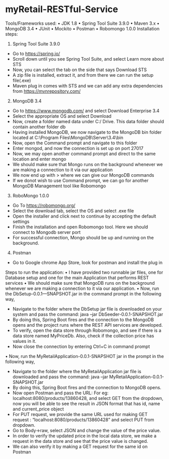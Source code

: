 # myRetail-RESTful-Service

Tools/Frameworks used:
•	JDK 1.8
•	Spring Tool Suite 3.9.0
•	Maven 3.x
•	MongoDB 3.4
•	JUnit
•	Mockito
•	Postman
•	Robomongo 1.0.0
Installation steps:
1.	Spring Tool Suite 3.9.0
-	Go to https://spring.io/
-	Scroll down until you see Spring Tool Suite, and select Learn more about STS
-	Now, you can select the tab on the side that says Download STS
-	A zip file is installed, extract it, and from there we can run the setup file(.exe)
-	Maven plug in comes with STS and we can add any extra dependencies from https://mvnrepository.com/

2.	MongoDB 3.4
-	Go to https://www.mongodb.com/ and select Download Enterprise 3.4
-	Select the appropriate OS and select Download
-	Now, create a folder named data under C:/ Drive. This data folder should contain another folder db
-	Having installed MongoDB, we now navigate to the MongoDB bin folder located at C:\Program Files\MongoDB\Server\3.4\bin
-	Now, open the Command prompt and navigate to this folder
-	Enter mongod, and now the connection is set up on port 27017
-	Now, we may open another command prompt and direct to the same location and enter mongo
-	We should make sure that Mongo runs on the background whenever we are making a connection to it via our application
-	We now end up with > where we can give our MongoDB commands
-	If we donot wish to use Command prompt, we can go for another MongoDB Management tool like Robomongo
3.	RoboMongo 1.0.0
-	Go To https://robomongo.org/
-	Select the download tab, select the OS and select .exe file
-	Open the installer and click next to continue by accepting the default settings
-	Finish the installation and open Robomongo tool. Here we should connect to Mongodb server port
-	For successful connection, Mongo should be up and running on the background.

4.	Postman
-	Go to Google chrome App Store, look for postman and install the plug in


Steps to run the application:
•	I have provided two runnable jar files, one for Database setup and one for the main Application that performs REST services
•	We should make sure that MongoDB runs on the background whenever we are making a connection to it via our application.
•	Now, run the DbSetup-0.0.1—SNAPSHOT.jar in the command prompt in the following way,
-	Navigate to the folder where the DbSetup jar file is downloaded on your system and pass the command:
java –jar DbSeeder-0.0.1-SNAPSHOT.jar
-	By doing this, Spring Boot fires and the connection to the MongoDB opens and the project runs where the REST API services are developed.
-	To verify, open the data store through Robomongo, and see if there is a data store named MyPriceDb. Also, check if the collection price has values in it.
-	Now close the connection by entering Ctrl+C in command prompt

•	Now, run the MyRetailApplication-0.0.1-SNAPSHOT jar in the prompt in the following way,
-	Navigate to the folder where the MyRetailApplication jar file is downloaded and pass the command:
java –jar MyRetailApplication-0.0.1-SNAPSHOT.jar
-	By doing this,  Spring Boot fires and the connection to MongoDB opens.
-	Now open Postman and pass the URL: For eg: localhost:8080/products/13860428, and select GET from the dropdown, now you will be able to see the result in JSON format that has id, name and current_price object
-	For PUT request, we provide the same URL used for making GET request : “localhost:8080/products/13860428” and select PUT from dropdown.
-	Go to Body->raw, select JSON and change the value of the price value.
-	In order to verify the updated price in the local data store, we make a request in the data store and see that the price value is changed.
-	We can also verify it by making a GET request for the same id on Postman
